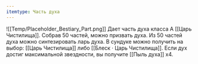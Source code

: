 ```yaml
---
itemtype: Часть духа
---
```

![[Temp/Placeholder_Bestiary_Part.png]]
Дает часть духа класса А [[Царь Чистилища]]. Собрав 50 частей, можно призвать духа. Из 50 частей духа можно синтезировать ларь духа. В сундуке можно получить на выбор: [[Царь Чистилища]] либо [[Блеск · Царь Чистилища]]. Если дух достиг максимальной звездности, вы получите [[Пыль духа]] х4.
